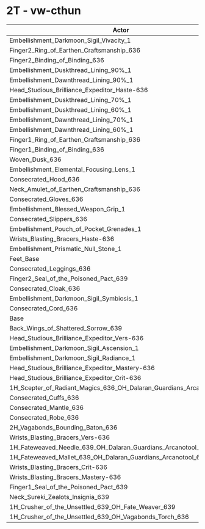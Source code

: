 # 2T - vw-cthun
| Actor | DPS | Increase |
|---|:---:|:---:|
|Embellishment_Darkmoon_Sigil_Vivacity_1|1629182|1.65%|
|Finger2_Ring_of_Earthen_Craftsmanship_636|1618476|0.98%|
|Finger2_Binding_of_Binding_636|1617912|0.95%|
|Embellishment_Duskthread_Lining_90%_1|1616046|0.83%|
|Embellishment_Dawnthread_Lining_90%_1|1614453|0.73%|
|Head_Studious_Brilliance_Expeditor_Haste-636|1613138|0.65%|
|Embellishment_Duskthread_Lining_70%_1|1613018|0.64%|
|Embellishment_Duskthread_Lining_60%_1|1612077|0.58%|
|Embellishment_Dawnthread_Lining_70%_1|1612057|0.58%|
|Embellishment_Dawnthread_Lining_60%_1|1611778|0.57%|
|Finger1_Ring_of_Earthen_Craftsmanship_636|1610074|0.46%|
|Finger1_Binding_of_Binding_636|1609926|0.45%|
|Woven_Dusk_636|1609720|0.44%|
|Embellishment_Elemental_Focusing_Lens_1|1608809|0.38%|
|Consecrated_Hood_636|1608778|0.38%|
|Neck_Amulet_of_Earthen_Craftsmanship_636|1607291|0.29%|
|Consecrated_Gloves_636|1607287|0.29%|
|Embellishment_Blessed_Weapon_Grip_1|1606486|0.24%|
|Consecrated_Slippers_636|1605167|0.15%|
|Embellishment_Pouch_of_Pocket_Grenades_1|1605162|0.15%|
|Wrists_Blasting_Bracers_Haste-636|1604406|0.11%|
|Embellishment_Prismatic_Null_Stone_1|1604350|0.10%|
|Feet_Base|1604158|0.09%|
|Consecrated_Leggings_636|1604068|0.08%|
|Finger2_Seal_of_the_Poisoned_Pact_639|1603420|0.04%|
|Consecrated_Cloak_636|1602998|0.02%|
|Embellishment_Darkmoon_Sigil_Symbiosis_1|1602806|0.01%|
|Consecrated_Cord_636|1602760|0.00%|
|Base|1602713|0.00%|
|Back_Wings_of_Shattered_Sorrow_639|1602624|-0.01%|
|Head_Studious_Brilliance_Expeditor_Vers-636|1602364|-0.02%|
|Embellishment_Darkmoon_Sigil_Ascension_1|1602316|-0.02%|
|Embellishment_Darkmoon_Sigil_Radiance_1|1601983|-0.05%|
|Head_Studious_Brilliance_Expeditor_Mastery-636|1600853|-0.12%|
|Head_Studious_Brilliance_Expeditor_Crit-636|1600188|-0.16%|
|1H_Scepter_of_Radiant_Magics_636_OH_Dalaran_Guardians_Arcanotool_639|1599793|-0.18%|
|Consecrated_Cuffs_636|1598544|-0.26%|
|Consecrated_Mantle_636|1597736|-0.31%|
|Consecrated_Robe_636|1597579|-0.32%|
|2H_Vagabonds_Bounding_Baton_636|1595010|-0.48%|
|Wrists_Blasting_Bracers_Vers-636|1594927|-0.49%|
|1H_Fateweaved_Needle_639_OH_Dalaran_Guardians_Arcanotool_639|1594586|-0.51%|
|1H_Fateweaved_Mallet_639_OH_Dalaran_Guardians_Arcanotool_639|1593735|-0.56%|
|Wrists_Blasting_Bracers_Crit-636|1593602|-0.57%|
|Wrists_Blasting_Bracers_Mastery-636|1593276|-0.59%|
|Finger1_Seal_of_the_Poisoned_Pact_639|1590267|-0.78%|
|Neck_Sureki_Zealots_Insignia_639|1552868|-3.11%|
|1H_Crusher_of_the_Unsettled_639_OH_Fate_Weaver_639|1370499|-14.49%|
|1H_Crusher_of_the_Unsettled_639_OH_Vagabonds_Torch_636|1364955|-14.83%|
